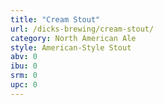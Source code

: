 ```yaml
---
title: "Cream Stout"
url: /dicks-brewing/cream-stout/
category: North American Ale
style: American-Style Stout
abv: 0
ibu: 0
srm: 0
upc: 0
---
```



